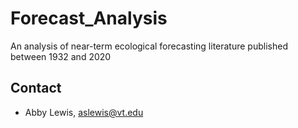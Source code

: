 # Forecast_Analysis

An analysis of near-term ecological forecasting literature published between 1932 and 2020

## Contact

- Abby Lewis, aslewis@vt.edu
